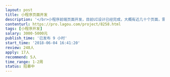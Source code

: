 ```yaml
---                
layout: post       
title: 小程序页面开发           
description: '</br>小程序前端页面开发，目前UI设计已经完成，大概有近几十个页面，需要完成前端页面开发工作。</br>要求：熟悉微信小程序前端开发，时间充裕，能配合后端开发完成整体项目开发工作。</br>'     
contenturl: https://pro.lagou.com/project/8258.html      
tags: [小程序开发]            
salary: 3000-5000元          
publish_time: '已发布 9 小时'         
start_time: '2018-06-04 16:41:20'           
review: 248人                   
apply: 17人                   
recommend: 5人                   
time_range: 1-2周              
status: 招募中                  
---                 
```

